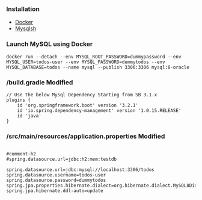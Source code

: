 ### Installation

- [Docker](https://docs.docker.com/engine/install/)
- [Mysqlsh](https://dev.mysql.com/doc/mysql-shell/8.0/en/mysql-shell-install.html)

### Launch MySQL using Docker

```
docker run --detach --env MYSQL_ROOT_PASSWORD=dummypassword --env MYSQL_USER=todos-user --env MYSQL_PASSWORD=dummytodos --env MYSQL_DATABASE=todos --name mysql --publish 3306:3306 mysql:8-oracle
```

### /build.gradle Modified

```
// Use the below Mysql Dependency Starting from SB 3.1.x
plugins {
	id 'org.springframework.boot' version '3.2.1'
	id 'io.spring.dependency-management' version '1.0.15.RELEASE'
	id 'java'
}
```

### /src/main/resources/application.properties Modified

```

#comment-h2
#spring.datasource.url=jdbc:h2:mem:testdb

spring.datasource.url=jdbc:mysql://localhost:3306/todos
spring.datasource.username=todos-user
spring.datasource.password=dummytodos
spring.jpa.properties.hibernate.dialect=org.hibernate.dialect.MySQL8Dialect
spring.jpa.hibernate.ddl-auto=update
```